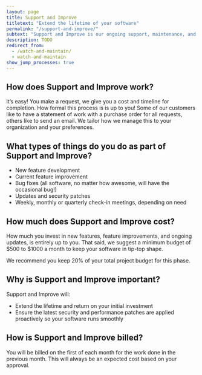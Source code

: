 ```yaml
---
layout: page
title: Support and Improve
titletext: "Extend the lifetime of your software"
permalink: "/support-and-improve/"
subtext: "Support and Improve is our ongoing support, maintenance, and improvement of your association management software once it has been launched. Software is never really “done”. As you use the new software within your organization and with your members, new ideas for improvements, new use cases, and new processes will come up. Software also needs to be maintained with the latest updates so that it stays snappy and runs smoothly. "
description: TODO
redirect_from:
  - /watch-and-maintain/
  - watch-and-maintain
show_jump_processes: true
---
```


## How does Support and Improve work?

It’s easy! You make a request, we give you a cost and timeline for completion. How formal this process is is up to you! Some of our customers like to have a statement of work with a purchase order for all requests, others like to send an email. We tailor how we manage this to your organization and your preferences.

## What types of things do you do as part of Support and Improve?

* New feature development
* Current feature improvement
* Bug fixes (all software, no matter how awesome, will have the occasional bug!)
* Updates and security patches
* Weekly, monthly or quarterly check-in meetings, depending on need

## How much does Support and Improve cost?

How much you invest in new features, feature improvements, and ongoing updates, is entirely up to you. That said, we suggest a minimum budget of $500 to $1000 a month to keep your software in tip-top shape.

We recommend you keep 20% of your total project budget for this phase.

## Why is Support and Improve important?

Support and Improve will:

* Extend the lifetime and return on your initial investment
* Ensure the latest security and performance patches are applied proactively so your software runs smoothly

## How is Support and Improve billed?

You will be billed on the first of each month for the work done in the previous month. This will always be an expected cost based on your approval.
